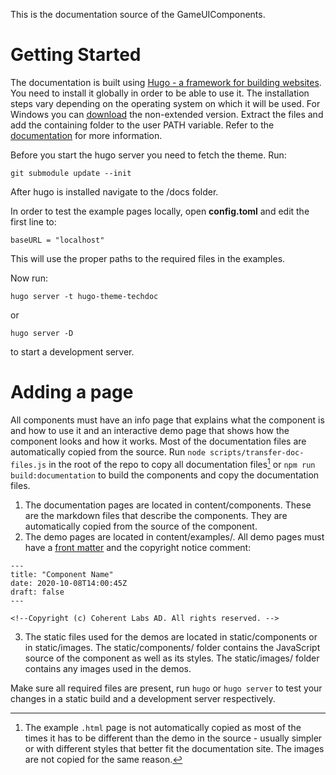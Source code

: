 This is the documentation source of the GameUIComponents.

# Getting Started

The documentation is built using [Hugo - a framework for building websites](https://gohugo.io/). You need to install it globally in order to be able to use it. The installation steps vary depending on the operating system on which it will be used. For Windows you can [download](https://github.com/gohugoio/hugo/releases) the non-extended version. Extract the files and add the containing folder to the user PATH variable. Refer to the [documentation](https://gohugo.io/getting-started/installing/) for more information.

Before you start the hugo server you need to fetch the theme. Run:

```
git submodule update --init
```

After hugo is installed navigate to the /docs folder.

In order to test the example pages locally, open **config.toml** and edit the first line to:

```baseURL = "localhost"```

This will use the proper paths to the required files in the examples.

Now run:

```
hugo server -t hugo-theme-techdoc
```

or

```
hugo server -D
```

to start a development server.


# Adding a page

All components must have an info page that explains what the component is and how to use it and an interactive demo page that shows how the component looks and how it works. Most of the documentation files are automatically copied from the source. Run `node scripts/transfer-doc-files.js` in the root of the repo to copy all documentation files[^1] or `npm run build:documentation` to build the components and copy the documentation files.

1. The documentation pages are located in content/components. These are the markdown files that describe the components. They are automatically copied from the source of the component.
2. The demo pages are located in content/examples/. All demo pages must have a [front matter](https://gohugo.io/content-management/front-matter/) and the copyright notice comment:

~~~~{.html}
---
title: "Component Name"
date: 2020-10-08T14:00:45Z
draft: false
---

<!--Copyright (c) Coherent Labs AD. All rights reserved. -->
~~~~

3. The static files used for the demos are located in static/components or in static/images.
The static/components/ folder contains the JavaScript source of the component as well as its styles.
The static/images/ folder contains any images used in the demos.

Make sure all required files are present, run `hugo` or `hugo server` to test your changes in a
static build and a development server respectively.


[^1]: The example `.html` page is not automatically copied as most of the times
it has to be different than the demo in the source - usually simpler or with different styles that better fit
the documentation site. The images are not copied for the same reason.